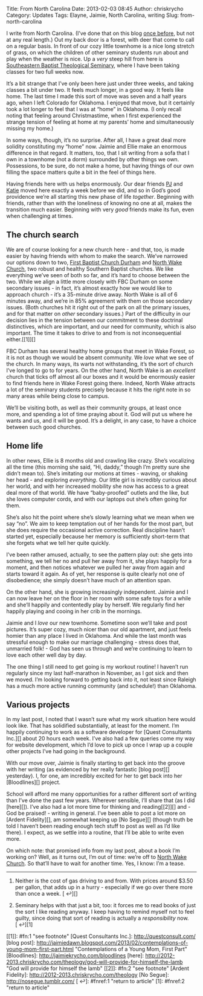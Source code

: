 Title: From North Carolina
Date: 2013-02-03 08:45
Author: chriskrycho
Category: Updates
Tags: Elayne, Jaimie, North Carolina, writing
Slug: from-north-carolina

I write from North Carolina. (I’ve done that on this blog [once
before][], but not at any real length.) Out my back door is a forest,
with deer that come to call on a regular basis. In front of our cozy
little townhome is a nice long stretch of grass, on which the children
of other seminary students run about and play when the weather is nice.
Up a *very* steep hill from here is [Southeastern Baptist Theological
Seminary][], where I have been taking classes for two full weeks
now.<!--more-->

It’s a bit strange that I’ve only been here just under three weeks, and
taking classes a bit under two. It feels much longer, in a good way. It
feels like home. The last time I made this sort of move was seven and a
half years ago, when I left Colorado for Oklahoma. I enjoyed that move,
but it certainly took a lot longer to feel that I was at “home” in
Oklahoma. (I only recall noting that feeling around Christmastime, when
I first experienced the strange tension of feeling at home at my
parents’ home and simultaneously missing my home.)

In some ways, though, it’s no surprise. After all, I have a great deal
more solidity constituting my “home” now. Jaimie and Ellie make an
enormous difference in that regard. It matters, too, that I sit writing
from a sofa that I own in a townhome (not a dorm) surrounded by other
things we own. Possessions, to be sure, do not make a home, but having
things of our own filling the space matters quite a bit in the feel of
things here.

Having friends here with us helps enormously. Our dear friends [PJ][]
and [Katie][] moved here exactly a week before we did, and so in God’s
good providence we’re all starting this new phase of life *together*.
Beginning with friends, rather than with the loneliness of knowing no
one at all, makes the transition much easier. Beginning with very *good*
friends make its fun, even when challenging at times.

The church search
-----------------

We are of course looking for a new church here - and that, too, is made
easier by having friends with whom to make the search. We’ve narrowed
our options down to two, [First Baptist Church Durham][] and [North Wake
Church][], two robust and healthy Southern Baptist churches. We like
everything we’ve seen of both so far, and it’s hard to choose between
the two. While we align a little more closely with FBC Durham on some
secondary issues - in fact, it’s almost exactly how we would like to
approach church - it’s a 35-minute drive away. North Wake is all of 6
minutes away, and we’re in 85% agreement with them on those secondary
issues. (Both churches hit it right out of the park on all the primary
issues, and for that matter on *other* secondary issues.) Part of the
difficulty in our decision lies in the tension between our commitment to
these doctrinal distinctives, which are important, and our need for
community, which is also important. The time it takes to drive to and
from is not inconsequential either.[[1]][]

FBC Durham has several healthy home groups that meet in Wake Forest, so
it is not as though we would be absent community. We *love* what we see
of the church. In many ways, its warts not withstanding, it’s the sort
of church I’ve longed to go to for years. On the other hand, North Wake
is an *excellent* church that ticks off almost all our boxes and it
would be enormously easier to find friends here in Wake Forest going
there. Indeed, North Wake attracts a lot of the seminary students
precisely because it hits the right note in so many areas while being
close to campus.

We’ll be visiting both, as well as their community groups, at least once
more, and spending a lot of time praying about it. God will put us where
he wants and us, and it will be good. It’s a delight, in any case, to
have a choice between such good churches.

Home life
---------

In other news, Ellie is 8 months old and crawling like crazy. She’s
vocalizing all the time (this morning she said, “Hi, daddy,” though I’m
pretty sure she didn’t mean to). She’s imitating our motions at times -
waving, or shaking her head - and exploring *everything*. Our little
girl is incredibly curious about her world, and with her increased
mobility she now has access to a great deal more of that world. We have
“baby-proofed” outlets and the like, but she loves computer cords, and
with our laptops out she’s often going for them.

She’s also hit the point where she’s slowly learning what we mean when
we say “no”. We aim to keep temptation out of her hands for the most
part, but she does require the occasional active correction. Real
discipline hasn’t started yet, especially because her memory is
sufficiently short-term that she forgets what we tell her quite quickly.

I’ve been rather amused, actually, to see the pattern play out: she gets
into something, we tell her no and pull her away from it, she plays
happily for a moment, and then notices whatever we pulled her away from
again and starts toward it again. As of yet, her response is quite
clearly not one of disobedience; she simply doesn’t have much of an
attention span.

On the other hand, she is growing increasingly independent. Jaimie and I
can now leave her on the floor in her room with some safe toys for a
while and she’ll happily and contentedly play by herself. We regularly
find her happily playing and cooing in her crib in the mornings.

Jaimie and I *love* our new townhome. Sometime soon we’ll take and post
pictures. It’s super cozy, much nicer than our old apartment, and just
feels homier than any place I lived in Oklahoma. And while the last
month was stressful enough to make our marriage challenging - stress
does that, unmarried folk! - God has seen us through and we’re
continuing to learn to love each other well day by day.

The one thing I still need to get going is my workout routine! I haven’t
run regularly since my last half-marathon in November, as I got sick and
then we moved. I’m looking forward to getting back into it, not least
since Raleigh has a much more active running community (and schedule!)
than Oklahoma.

Various projects
----------------

In my last post, I noted that I wasn’t sure what my work situation here
would look like. That has solidified substantially, at least for the
moment. I’m happily continuing to work as a software developer for
[Quest Consultants Inc.][] about 20 hours each week. I’ve also had a few
queries come my way for website development, which I’d love to pick up
once I wrap up a couple other projects I’ve had going in the background.

With our move over, Jaimie is finally starting to get back into the
groove with her writing (as evidenced by her really fantastic [blog
post][] yesterday). I, for one, am incredibly excited for her to get
back into her [Bloodlines][] project.

School will afford me many opportunities for a rather different sort of
writing than I’ve done the past few years. Wherever sensible, I’ll share
that (as I did [here][]). I’ve also had a lot more time for thinking and
reading[[2]][] and - God be praised! - writing in general. I’ve been
able to post a lot more on [Ardent Fidelity][], am somewhat keeping up
[No Segue][] (though truth be told I haven’t been reading enough tech
stuff to post as well as I’d like there). I expect, as we settle into a
routine, that I’ll be able to write even more.

On which note: that promised info from my last post, about a book I’m
working on? Well, as it turns out, I’m out of time: we’re off to [North
Wake Church][]. So that’ll have to wait for another time. Yes, I know:
I’m a tease.

<section class="footnotes">

* * * * *

1.  Neither is the cost of gas driving to and from. With prices around
    \$3.50 per gallon, that adds up in a hurry - especially if we go
    over there more than once a week. [ ↩][]

2.  Seminary helps with that just a bit, too: it forces me to read books
    of just the sort I like reading anyway. I keep having to remind
    myself not to feel guilty, since doing that sort of reading is
    actually a *responsibility* now. [ ↩][1]

</section>

  [once before]: http://2012-2013.chriskrycho.com/family/getting-settled-in
    "Getting Settled In"
  [Southeastern Baptist Theological Seminary]: http://sebts.edu/
  [PJ]: http://pjking.net/
  [Katie]: http://www.adoptedbytheking.com/
  [First Baptist Church Durham]: http://www.fbcdurham.org/
  [North Wake Church]: http://www.northwake.com/
  [[1]]: #fn:1 "see footnote"
  [Quest Consultants Inc.]: http://questconsult.com/
  [blog post]: http://jaimiedawn.blogspot.com/2013/02/contemplations-of-young-mom-first-part.html
    "Contemplations of a Young Mom, First Part"
  [Bloodlines]: http://jaimiekrycho.com/bloodlines
  [here]: http://2012-2013.chriskrycho.com/theology/god-will-provide-for-himself-the-lamb
    "God will provide for himself the lamb"
  [[2]]: #fn:2 "see footnote"
  [Ardent Fidelity]: http://2012-2013.chriskrycho.com/theology
  [No Segue]: http://nosegue.tumblr.com/
  [ ↩]: #fnref:1 "return to article"
  [1]: #fnref:2 "return to article"
